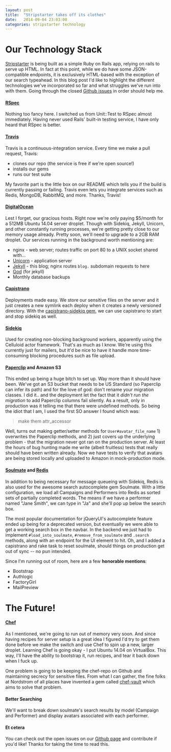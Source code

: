 ```yaml
---
layout: post
title:  "Stripstarter takes off its clothes"
date:   2014-09-04 23:03:00
categories: stripstarter technology
---
```

# **Our Technology Stack**

[Stripstarter](http://stripstarter.us) is being built as a simple Ruby on Rails app, relying on rails to serve up HTML.  In fact at this point, while we do have some JSON-compatible endpoints, it is exclusively HTML-based with the exception of our search typeahead.  In this blog post I'd like to highlight the different technologies we've incorporated so far and what struggles we've run into with them.  Going through the closed [Github issues](http://github.com/stripstarter/stripstarter/issues?q=is%3Aissue+is%3Aclosed) in order should help me.

#### [RSpec](http://rspec.info)

Nothing too fancy here.  I switched us from Unit::Test to RSpec almost immediately.  Having never used Rails' built-in testing service, I have only heard that RSpec is better.

#### [Travis](http://travis-ci.org)

Travis is a continuous-integration service.  Every time we make a pull request, Travis:

* clones our repo (the service is free if we're open source!)
* installs our gems
* runs our test suite

My favorite part is the little box on our README which tells you if the build is currently passing or failing.  Travis even lets you integrate services such as Redis, MongoDB, RabbitMQ, and more.  Thanks, Travis!

#### [DigitalOcean](https://www.digitalocean.com/)

Lest I forget, our gracious hosts.  Right now we're only paying $5/month for a 512MB Ubuntu 14.04 server droplet.  Though with Sidekiq, Jekyll, Unicorn, and other constantly running processes, we're getting pretty close to our memory usage already.  Pretty soon, we'll need to upgrade to a 2GB RAM droplet.  Our services running in the background worth mentioning are:

* nginx - web server; routes traffic on port 80 to a UNIX socket shared with...
* [Unicorn](https://github.com/blog/517-unicorn) - application server
* [Jekyll](http://jekyllrb.com/) - this blog; nginx routes `blog.` subdomain requests to here
* [God](http://godrb.com/) (for jekyll)
* Monthly database backups

#### [Capistrano](https://github.com/capistrano/capistrano)

Deployments made easy.  We store our sensitive files on the server and it just creates a new symlink each deploy when it creates a newly versioned directory.  With the [capistrano-sidekiq gem](https://github.com/seuros/capistrano-sidekiq), we can use capistrano to start and stop sidekiq as well.

#### [Sidekiq](https://github.com/mperham/sidekiq)

Used for creating non-blocking background workers, apparently using the Celluloid actor framework.  That's as much as I know.  We're using this currently just for mailers, but it'd be nice to have it handle more time-consuming blocking procedures such as file upload.

#### [Paperclip](https://github.com/thoughtbot/paperclip) and Amazon S3

This ended up being a huge bitch to set up.  Way more than it should have been.  We've got an S3 bucket that needs to be US Standard (so Paperclip can infer its path) and for the love of god: don't rename your migration classes.  I did it.. and the deployment let the fact that it *didn't run the migration* to add Paperclip columns fail silently.  As a result, only in production was it telling me that there were undefined methods.  So being the idiot that I am, I used the first SO answer I found which was:

> make them attr_accessor

Well, turns out making getter/setter methods for `User#avatar_file_name` 1) overwrites the Paperclip methods, and 2) just covers up the underlying problem - that the migration never got ran on the production server.  At least the hours of bug hunting made me write (albeit fruitless) tests that really should have been written already.  Now we have tests to verify that avatars are being stored locally and uploaded to Amazon in mock-production mode.

#### [Soulmate](https://github.com/seatgeek/soulmate) and [Redis](http://redis.io)

In addition to being necessary for message queueing with Sidekiq, Redis is also used for the awesome search autocomplete gem Soulmate.  With a little configuration, we load all Campaigns and Performers into Redis as sorted sets of partially completed words.  The means if we have a performer named "Jane Smith", we can type in "Ja" and she'll pop up below the search box.

The most popular documentation for jQueryUI's autocomplete feature ended up being for a deprecated version, but eventually we were able to get a working search box in the navbar.  In the backend we just had to implement `#load_into_soulmate`, `#remove_from_soulmate` and `.search` methods, along with an endpoint for the UI element to hit.  Oh, and I added a capistrano and rake task to reset soulmate, should things on production get out of sync -- no pun intended.

Since I'm running out of room, here are a few **honorable mentions**:

* Bootstrap
* Authlogic
* FactoryGirl
* MailPreview

# **The Future!**

#### [Chef](https://github.com/opscode/chef)

As I mentioned, we're going to run out of memory very soon.  And since having recipes for server setup is a great idea I figured I'd try to get them done before we make the switch and use Chef to spin up a new, larger droplet.  Learning Chef is going okay - I put Ubuntu 14.04 on VirtualBox.  This way, I'll have the ability to bootstrap it, run recipes, and tear it back down when I fuck up.

One problem is going to be keeping the chef-repo on Github and maintaining secrecy for sensitive files.  From what I can gather, the fine folks at Nordstrom of all places have invented a gem called [chef-vault](https://github.com/Nordstrom/chef-vault) which aims to solve that problem.

#### Better Searching

We'll want to break down soulmate's search results by model (Campaign and Performer) and display avatars associated with each performer.

#### Et cetera

You can check out the open issues on our [Github page](http://github.com/stripstarter/stripstarter) and contribute if you'd like!  Thanks for taking the time to read this.